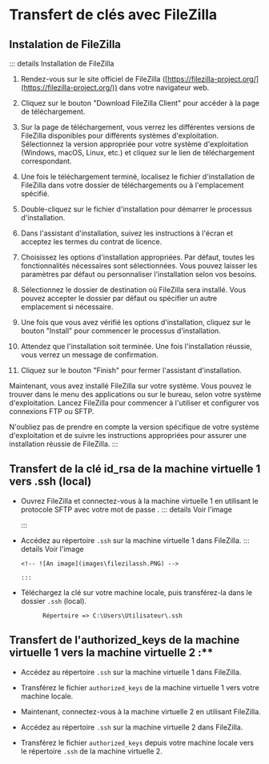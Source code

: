 
# Transfert de clés avec FileZilla

## Instalation de FileZilla

::: details Installation de FileZilla

   1. Rendez-vous sur le site officiel de FileZilla ([https://filezilla-project.org/](https://filezilla-project.org/)) dans votre navigateur web.

   2. Cliquez sur le bouton "Download FileZilla Client" pour accéder à la page de téléchargement.

   3. Sur la page de téléchargement, vous verrez les différentes versions de FileZilla disponibles pour différents systèmes d'exploitation. Sélectionnez la version appropriée pour votre système d'exploitation (Windows, macOS, Linux, etc.) et cliquez sur le lien de téléchargement correspondant.

   4. Une fois le téléchargement terminé, localisez le fichier d'installation de FileZilla dans votre dossier de téléchargements ou à l'emplacement spécifié.

   5. Double-cliquez sur le fichier d'installation pour démarrer le processus d'installation.

   6. Dans l'assistant d'installation, suivez les instructions à l'écran et acceptez les termes du contrat de licence.

   7. Choisissez les options d'installation appropriées. Par défaut, toutes les fonctionnalités nécessaires sont sélectionnées. Vous pouvez laisser les paramètres par défaut ou personnaliser l'installation selon vos besoins.

   8. Sélectionnez le dossier de destination où FileZilla sera installé. Vous pouvez accepter le dossier par défaut ou spécifier un autre emplacement si nécessaire.

   9. Une fois que vous avez vérifié les options d'installation, cliquez sur le bouton "Install" pour commencer le processus d'installation.

   10. Attendez que l'installation soit terminée. Une fois l'installation réussie, vous verrez un message de confirmation.

   11. Cliquez sur le bouton "Finish" pour fermer l'assistant d'installation.

   Maintenant, vous avez installé FileZilla sur votre système. Vous pouvez le trouver dans le menu des applications ou sur le bureau, selon votre système d'exploitation. Lancez FileZilla pour commencer à l'utiliser et configurer vos connexions FTP ou SFTP.

   N'oubliez pas de prendre en compte la version spécifique de votre système d'exploitation et de suivre les instructions appropriées pour assurer une installation réussie de FileZilla.
:::

## Transfert de la clé id_rsa de la machine virtuelle 1 vers .ssh (local)

-  Ouvrez FileZilla et connectez-vous à la machine virtuelle 1 en utilisant le protocole SFTP avec votre mot de passe .
      ::: details Voir l'image
      
      <!-- ![An image](images\filezila.png) -->

      :::

- Accédez au répertoire `.ssh` sur la machine virtuelle 1 dans FileZilla.
      ::: details Voir l'image

      <!-- ![An image](images\filezilassh.PNG) -->

      :::
  
- Téléchargez la clé sur votre machine locale, puis transférez-la dans le dossier `.ssh` (local).

    ````
          Répertoire => C:\Users\Utilisateur\.ssh
    ````

## Transfert de l'authorized_keys de la machine virtuelle 1 vers la machine virtuelle 2 :**

- Accédez au répertoire `.ssh` sur la machine virtuelle 1 dans FileZilla.

- Transférez le fichier `authorized_keys` de la machine virtuelle 1 vers votre machine locale.

- Maintenant, connectez-vous à la machine virtuelle 2 en utilisant FileZilla.

- Accédez au répertoire `.ssh` sur la machine virtuelle 2 dans FileZilla.
  
- Transférez le fichier `authorized_keys` depuis votre machine locale vers le répertoire `.ssh` de la machine virtuelle 2.
